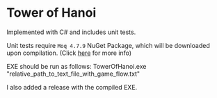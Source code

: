 # Tower of Hanoi

Implemented with C# and includes unit tests.

Unit tests require `Moq 4.7.9` NuGet Package, which will be downloaded upon compilation.
(Click [here](https://www.nuget.org/packages/Moq/4.7.9/) for more info)

EXE should be run as follows:
TowerOfHanoi.exe "relative_path_to_text_file_with_game_flow.txt"

I also added a release with the compiled EXE.
